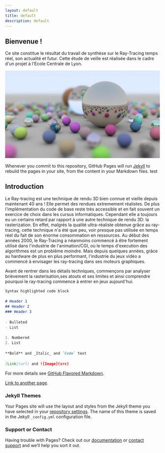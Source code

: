 ```yaml
---
layout: default
title: default
description: default
---
```


## Bienvenue !

Ce site constitue le résultat du travail de synthèse sur le Ray-Tracing temps réel, son actualité et futur. Cette étude de veille est réalisée dans le cadre d'un projet à l'Ecole Centrale de Lyon.

![Image](img_intro.png)

Whenever you commit to this repository, GitHub Pages will run [Jekyll](https://jekyllrb.com/) to rebuild the pages in your site, from the content in your Markdown files. test

## Introduction

Le Ray-tracing est une technique de rendu 3D bien connue et vieille depuis maintenant 40 ans ! Elle permet des rendues extremement réalistes. De plus l'implémentation du code de base reste très accessible et en fait souvent un exercice de choix dans les cursus informatiques. Cependant elle a toujours eu un certains retard par rapport à une autre technique de rendu 3D: la rasterization. En effet, malgrés la qualité ultra-réaliste obtenue grâce au ray-tracing, cette technique n'a été que peu, voir presque pas utilisée en temps réel du fait de son énorme consommation en ressources. Au début des années 2000, le Ray-Tracing a néanmoins commencé à être fortement utilisé dans l'industrie de l'animation/CGI, où le temps d'execution des algorithmes est un problême moindre. Mais depuis quelques années, grâce au hardware de plus en plus performant, l'industrie du jeux vidéo a commencé à envisager les ray-tracing dans ses moteurs graphiques. 

Avant de rentrer dans les détails techniques, commençons par analyser brièvement la rasterisation,ses atouts et ses limites et ainsi comprendre pourquoi le ray-tracing commence à entrer en jeux aujourd'hui.


```markdown
Syntax highlighted code block

# Header 1
## Header 2
### Header 3

- Bulleted
- List

1. Numbered
2. List

**Bold** and _Italic_ and `Code` text

[Link](url) and ![Image](src)
```

For more details see [GitHub Flavored Markdown](https://guides.github.com/features/mastering-markdown/).

[Link to another page](./page1.md).

### Jekyll Themes

Your Pages site will use the layout and styles from the Jekyll theme you have selected in your [repository settings](https://github.com/Daniel-Dht/VeilleECL/settings). The name of this theme is saved in the Jekyll `_config.yml` configuration file.

### Support or Contact

Having trouble with Pages? Check out our [documentation](https://help.github.com/categories/github-pages-basics/) or [contact support](https://github.com/contact) and we’ll help you sort it out.
